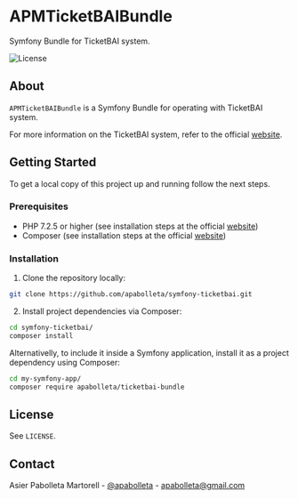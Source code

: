 # APMTicketBAIBundle

Symfony Bundle for TicketBAI system.

<!-- PROJECT SHIELDS -->
![License](https://img.shields.io/github/license/apabolleta/symfony-ticketbai)

<!-- ABOUT -->
## About

`APMTicketBAIBundle` is a Symfony Bundle for operating with TicketBAI system.

For more information on the TicketBAI system, refer to the official [website](https://www.euskadi.eus/ticketbai/).

<!-- GETTING STARTED -->
## Getting Started

To get a local copy of this project up and running follow the next steps.

### Prerequisites

- PHP 7.2.5 or higher (see installation steps at the official [website](https://www.php.net/))
- Composer (see installation steps at the official [website](https://getcomposer.org/))

### Installation

1. Clone the repository locally:
```bash
git clone https://github.com/apabolleta/symfony-ticketbai.git
```

2. Install project dependencies via Composer:
```bash
cd symfony-ticketbai/
composer install
```

Alternativelly, to include it inside a Symfony application, install it as a project dependency using Composer:

```bash
cd my-symfony-app/
composer require apabolleta/ticketbai-bundle
```

<!-- LICENSE -->
## License

See `LICENSE`.

<!-- CONTACT -->
## Contact

Asier Pabolleta Martorell - [@apabolleta](https://github.com/apabolleta) - apabolleta@gmail.com
